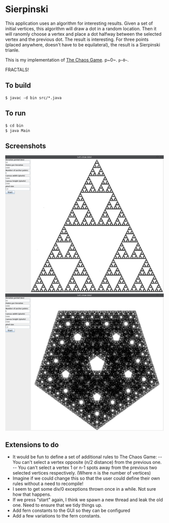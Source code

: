 # Sierpinski

This application uses an algorithm for interesting results.  Given a set of initial vertices, this algorithm will draw a dot in a random location.  Then it will ranomly choose a vertex and place a dot halfway between the selected vertex and the previous dot.  The result is interesting.  For three points (placed anywhere, doesn't have to be equilateral), the result is a Sierpinski trianle.

This is my implementation of [The Chaos Game](https://en.wikipedia.org/wiki/Chaos_game). p~0~.  `p~0~`.

FRACTALS!

## To build

```
$ javac -d bin src/*.java
```

## To run
```
$ cd bin
$ java Main
```

## Screenshots

![Screenshot1](./img/screenshot1.png?raw=true "Screenshot 1")
![Screenshot2](./img/screenshot2.png?raw=true "Screenshot 2")

## Extensions to do

- It would be fun to define a set of additional rules to The Chaos Game:
-- You can't select a vertex opposite (n/2 distance) from the previous one.
-- You can't select a vertex 1 or n-1 spots away from the previous two selected vertices respectively. (Where n is the number of vertices)
- Imagine if we could change this so that the user could define their own rules without a need to recompile!
- I seem to get some div/0 exceptions thrown once in a while.  Not sure how that happens.
- If we press "start" again, I think we spawn a new thread and leak the old one. Need to ensure that we tidy things up.
- Add fern constants to the GUI so they can be configured
- Add a few variations to the fern constants.
